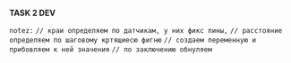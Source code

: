 **TASK 2 DEV**

``notez:``
``// краи определяем по датчикам, у них фикс пины,``
``// расстояние определяем по шаговому кртящиесю фигню``
``// создаем переменную и прибовляем к ней значения``
``// по заключению обнуляем``
